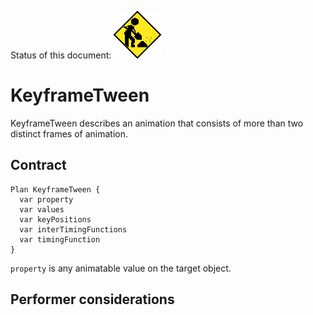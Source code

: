 Status of this document:
![](../../_assets/under-construction-flashing-barracade-animation.gif)

# KeyframeTween

KeyframeTween describes an animation that consists of more than two distinct frames of animation.

## Contract

```
Plan KeyframeTween {
  var property
  var values
  var keyPositions
  var interTimingFunctions
  var timingFunction
}
```

`property` is any animatable value on the target object.

## Performer considerations
